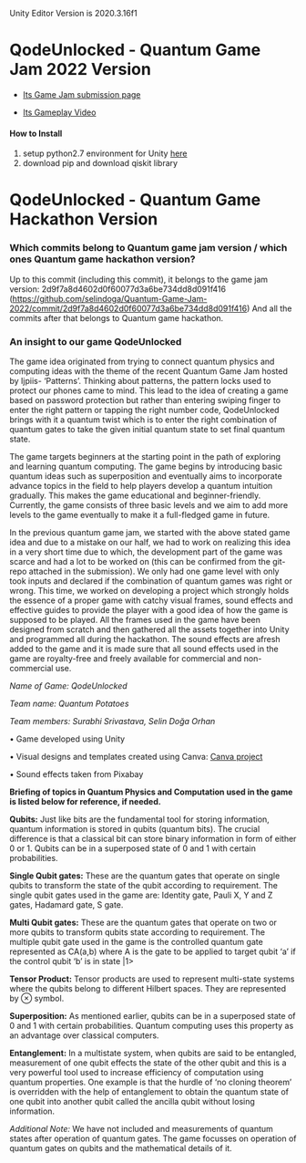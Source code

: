 Unity Editor Version is 2020.3.16f1

# QodeUnlocked - Quantum Game Jam 2022 Version
* [Its Game Jam submission page](https://itch.io/jam/quantum-game-jam-2022/rate/1707788)

* [Its Gameplay Video](https://drive.google.com/file/d/17gOITk_pUpgzWqfTfTRoai0zxWkfs8Je/view?usp=drivesdk)

#### How to Install
1. setup python2.7 environment for Unity [here](https://docs.unity3d.com/Packages/com.unity.scripting.python@2.0/manual/PythonScriptEditor.html)
2. download pip and download qiskit library


# QodeUnlocked - Quantum Game Hackathon Version

### Which commits belong to Quantum game jam version / which ones Quantum game hackathon version?
Up to this commit (including this commit), it belongs to the game jam version: 2d9f7a8d4602d0f60077d3a6be734dd8d091f416 (https://github.com/selindoga/Quantum-Game-Jam-2022/commit/2d9f7a8d4602d0f60077d3a6be734dd8d091f416)
And all the commits after that belongs to Quantum game hackathon.

### An insight to our game QodeUnlocked
The game idea originated from trying to connect quantum physics and computing ideas with the theme of the recent Quantum Game Jam hosted by Ijpiis- ‘Patterns’. Thinking about patterns, the pattern locks used to protect our phones came to mind. This lead to the idea of creating a game based on password protection but rather than entering swiping finger to enter the right pattern or tapping the right number code, QodeUnlocked brings with it a quantum twist which is to enter the right combination of quantum gates to take the given initial quantum state to set final quantum state.

The game targets beginners at the starting point in the path of exploring and learning quantum computing. The game begins by introducing basic quantum ideas such as superposition and eventually aims to incorporate advance topics in the field to help players develop a quantum intuition gradually. This makes the game educational and beginner-friendly. Currently, the game consists of three basic levels and we aim to add more levels to the game eventually to make it a full-fledged game in future. 

In the previous quantum game jam, we started with the above stated game idea and due to a mistake on our half, we had to work on realizing this idea in a very short time due to which, the development part of the game was scarce and had a lot to be worked on (this can be confirmed from the git-repo attached in the submission). We only had one game level with only took inputs and declared if the combination of quantum games was right or wrong. This time, we worked on developing a project which strongly holds the essence of a proper game with catchy visual frames, sound effects and effective guides to provide the player with a good idea of how the game is supposed to be played. All the frames used in the game have been designed from scratch and then gathered all the assets together into Unity and programmed all during the hackathon. The sound effects are afresh added to the game and it is made sure that all sound effects used in the game are royalty-free and freely available for commercial and non-commercial use.


_Name of Game: QodeUnlocked_

_Team name: Quantum Potatoes_

_Team members: Surabhi Srivastava, Selin Doğa Orhan_


• Game developed using Unity

• Visual designs and templates created using Canva: [Canva project](https://www.canva.com/design/DAFNWsNGKys/BUAtXKJDIC1oohEYsusFzg/edit?utm_content=DAFNWsNGKys&&utm_campaign=designshare&&utm_medium=link2&&utm_source=sharebutton)

• Sound effects taken from Pixabay

__Briefing of topics in Quantum Physics and Computation used in the game is listed below for reference, if needed.__

__Qubits:__ Just like bits are the fundamental tool for storing information, quantum information is stored in qubits (quantum bits). The crucial difference is that a classical bit can store binary information in form of either 0 or 1. Qubits can be in a superposed state of 0 and 1 with certain probabilities.

__Single Qubit gates:__ These are the quantum gates that operate on single qubits to transform the state of the qubit according to requirement. The single qubit gates used in the game are: Identity gate, Pauli X, Y and Z gates, Hadamard gate, S gate.

__Multi Qubit gates:__ These are the quantum gates that operate on two or more qubits to transform qubits state according to requirement. The multiple qubit gate used in the game is the controlled quantum gate represented as CA(a,b) where A is the gate to be applied to target qubit ‘a’ if the control qubit ‘b’ is in state |1>

__Tensor Product:__ Tensor products are used to represent multi-state systems where the qubits belong to different Hilbert spaces. They are represented by ⊗ symbol.

__Superposition:__ As mentioned earlier, qubits can be in a superposed state of 0 and 1 with certain probabilities. Quantum computing uses this property as an advantage over classical computers.

__Entanglement:__ In a multistate system, when qubits are said to be entangled, measurement of one qubit effects the state of the other qubit and this is a very powerful tool used to increase efficiency of computation using quantum properties. One example is that the hurdle of ‘no cloning theorem’ is overridden with the help of entanglement to obtain the quantum state of one qubit into another qubit called the ancilla qubit without losing information.

_Additional Note:_ We have not included and measurements of quantum states after operation of quantum gates. The game focusses on operation of quantum gates on qubits and the mathematical details of it.
